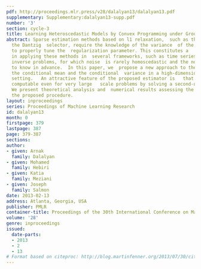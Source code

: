 ```yaml
---
pdf: http://proceedings.mlr.press/v28/dalalyan13/dalalyan13.pdf
supplementary: Supplementary:dalalyan13-supp.pdf
number: '3'
section: cycle-3
title: Learning Heteroscedastic Models by Convex Programming under Group Sparsity
abstract: Sparse estimation methods based on l1 relaxation,  such as the Lasso and
  the Dantzig  selector, require the knowledge of the variance  of the noise in order
  to properly tune the  regularization parameter. This constitutes a   major obstacle
  in applying these methods in  several frameworks, such as time series, random fields,
  inverse problems, for which noise  is rarely homoscedastic and the noise level is  hard
  to know in advance.  In this paper, we  propose a new approach to the joint estimation  of
  the conditional mean and the conditional  variance in a high-dimensional (auto-)  regression
  setting.   An attractive feature of the proposed estimator is   that it is efficiently
  computable even for very large   scale problems by solving a second-order cone program  (SOCP).
  We present theoretical analysis and  numerical results assessing the performance  of
  the proposed procedure.
layout: inproceedings
series: Proceedings of Machine Learning Research
id: dalalyan13
month: 0
firstpage: 379
lastpage: 387
page: 379-387
sections: 
author:
- given: Arnak
  family: Dalalyan
- given: Mohamed
  family: Hebiri
- given: Katia
  family: Meziani
- given: Joseph
  family: Salmon
date: 2013-02-13
address: Atlanta, Georgia, USA
publisher: PMLR
container-title: Proceedings of the 30th International Conference on Machine Learning
volume: '28'
genre: inproceedings
issued:
  date-parts:
  - 2013
  - 2
  - 13
# Format based on citeproc: http://blog.martinfenner.org/2013/07/30/citeproc-yaml-for-bibliographies/
---
```

